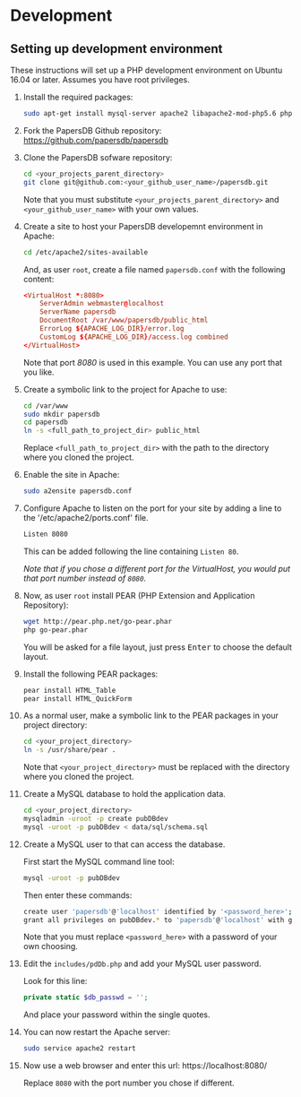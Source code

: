 # Development

## Setting up development environment

These instructions will set up a PHP development environment on Ubuntu
16.04 or later. Assumes you have root privileges.

1. Install the required packages:
    ```sh
    sudo apt-get install mysql-server apache2 libapache2-mod-php5.6 php5.6 php5.6-mysql php5.6-xml
    ```
1. Fork the PapersDB Github repository: https://github.com/papersdb/papersdb
1. Clone the PapersDB sofware repository:
    ```sh
    cd <your_projects_parent_directory>
    git clone git@github.com:<your_github_user_name>/papersdb.git
    ```
    Note that you must substitute `<your_projects_parent_directory>`
    and `<your_github_user_name>` with your own values.
1. Create a site to host your PapersDB developemnt
   environment in Apache:

    ```sh
    cd /etc/apache2/sites-available
    ```
    And, as user `root`, create a file named `papersdb.conf` with the following content:
    ```conf
    <VirtualHost *:8080>
        ServerAdmin webmaster@localhost
        ServerName papersdb
        DocumentRoot /var/www/papersdb/public_html
        ErrorLog ${APACHE_LOG_DIR}/error.log
        CustomLog ${APACHE_LOG_DIR}/access.log combined
    </VirtualHost>
    ```
    Note that port *8080* is used in this example. You can use any
    port that you like.
1. Create a symbolic link to the project for Apache to use:

    ```sh
    cd /var/www
    sudo mkdir papersdb
    cd papersdb
    ln -s <full_path_to_project_dir> public_html
    ```

    Replace `<full_path_to_project_dir>` with the path to the
    directory where you cloned the project.
1. Enable the site in Apache:

    ```sh
    sudo a2ensite papersdb.conf
    ```
1. Configure Apache to listen on the port for your site by adding a
   line to the '/etc/apache2/ports.conf' file.
    ```sh
    Listen 8080
    ```
    This can be added following the line containing `Listen 80`.

    *Note that if you chose a different port for the VirtualHost, you
    would put that port number instead of `8080`.*
1. Now, as user `root` install PEAR (PHP Extension and Application Repository):
    ```sh
    wget http://pear.php.net/go-pear.phar
    php go-pear.phar
    ```
    You will be asked for a file layout, just press <kbd>Enter</kbd>
    to choose the default layout.
1. Install the following PEAR packages:
    ```sh
    pear install HTML_Table
    pear install HTML_QuickForm
    ```
1. As a normal user, make a symbolic link to the PEAR packages in your
   project directory:

    ```sh
    cd <your_project_directory>
    ln -s /usr/share/pear .
    ```
    Note that `<your_project_directory>` must be replaced with the
    directory where you cloned the project.
1. Create a MySQL database to hold the application data.

    ```sh
    cd <your_project_directory>
    mysqladmin -uroot -p create pubDBdev
    mysql -uroot -p pubDBdev < data/sql/schema.sql
    ```
1. Create a MySQL user to that can access the database.

    First start the MySQL command line tool:

    ```sh
    mysql -uroot -p pubDBdev
    ```

    Then enter these commands:

    ```sh
    create user 'papersdb'@'localhost' identified by '<password_here>';
    grant all privileges on pubDBdev.* to 'papersdb'@'localhost' with grant option;
    ```
    Note that you must replace `<password_here>` with a password of
    your own choosing.
1. Edit the `includes/pdDb.php` and add your MySQL user password.

    Look for this line:

    ```php
    private static $db_passwd = '';
    ```
    And place your password within the single quotes.
1. You can now restart the Apache server:

    ```sh
    sudo service apache2 restart
    ```
1. Now use a web browser and enter this url: https://localhost:8080/

    Replace `8080` with the port number you chose if different.
